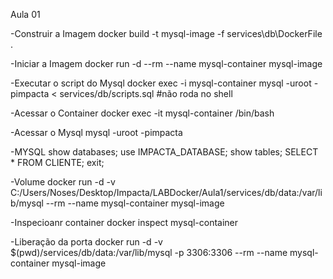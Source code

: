 Aula 01

-Construir a Imagem
    docker build -t mysql-image -f services\db\DockerFile .

-Iniciar a Imagem
    docker run -d --rm --name mysql-container mysql-image

-Executar o script do Mysql
    docker exec -i mysql-container mysql -uroot -pimpacta < services/db/scripts.sql   #não roda no shell

-Acessar o Container
    docker exec -it mysql-container /bin/bash

-Acessar o Mysql
    mysql -uroot -pimpacta

-MYSQL
    show databases;
    use IMPACTA_DATABASE;
    show tables;
    SELECT * FROM CLIENTE;
    exit;


-Volume
    docker run -d -v C:/Users/Noses/Desktop/Impacta/LABDocker/Aula1/services/db/data:/var/lib/mysql --rm --name mysql-container mysql-image

-Inspecioanr container
    docker inspect mysql-container

-Liberação da porta
    docker run -d -v $(pwd)/services/db/data:/var/lib/mysql -p 3306:3306  --rm --name mysql-container mysql-image    